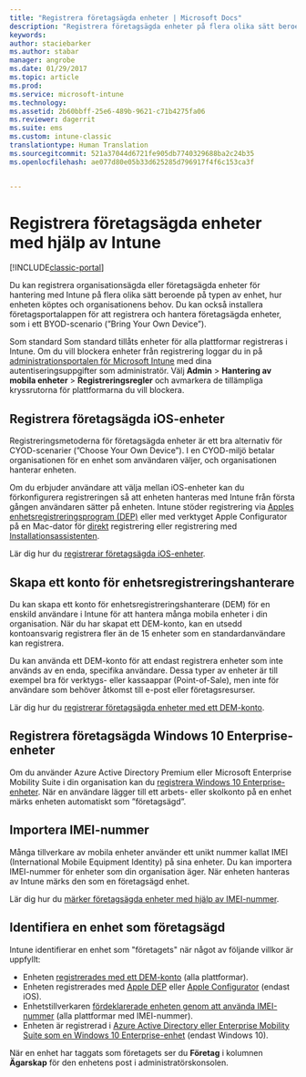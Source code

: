 ```yaml
---
title: "Registrera företagsägda enheter | Microsoft Docs"
description: "Registrera företagsägda enheter på flera olika sätt beroende på typen av enhet, hur den köptes och organisationens behov."
keywords: 
author: staciebarker
ms.author: stabar
manager: angrobe
ms.date: 01/29/2017
ms.topic: article
ms.prod: 
ms.service: microsoft-intune
ms.technology: 
ms.assetid: 2b60bbff-25e6-489b-9621-c71b4275fa06
ms.reviewer: dagerrit
ms.suite: ems
ms.custom: intune-classic
translationtype: Human Translation
ms.sourcegitcommit: 521a37044d6721fe905db7740329688ba2c24b35
ms.openlocfilehash: ae077d80e05b33d625285d796917f4f6c153ca3f


---
```


# <a name="enroll-corporate-owned-devices-by-using-intune"></a>Registrera företagsägda enheter med hjälp av Intune

[!INCLUDE[classic-portal](../includes/classic-portal.md)]

Du kan registrera organisationsägda eller företagsägda enheter för hantering med Intune på flera olika sätt beroende på typen av enhet, hur enheten köptes och organisationens behov. Du kan också installera företagsportalappen för att registrera och hantera företagsägda enheter, som i ett BYOD-scenario (”Bring Your Own Device”).

Som standard Som standard tillåts enheter för alla plattformar registreras i Intune. Om du vill blockera enheter från registrering loggar du in på [administrationsportalen för Microsoft Intune](http://manage.microsoft.com) med dina autentiseringsuppgifter som administratör. Välj **Admin** > **Hantering av mobila enheter** > **Registreringsregler** och avmarkera de tillämpliga kryssrutorna för plattformarna du vill blockera.

## <a name="enroll-corporate-owned-ios-devices"></a>Registrera företagsägda iOS-enheter

Registreringsmetoderna för företagsägda enheter är ett bra alternativ för CYOD-scenarier (”Choose Your Own Device”). I en CYOD-miljö betalar organisationen för en enhet som användaren väljer, och organisationen hanterar enheten.

Om du erbjuder användare att välja mellan iOS-enheter kan du förkonfigurera registreringen så att enheten hanteras med Intune från första gången användaren sätter på enheten. Intune stöder registrering via [Apples enhetsregistreringsprogram (DEP)](ios-device-enrollment-program-in-microsoft-intune.md) eller med verktyget Apple Configurator på en Mac-dator för [direkt](ios-direct-enrollment-in-microsoft-intune.md) registrering eller registrering med [Installationsassistenten](ios-setup-assistant-enrollment-in-microsoft-intune.md).

Lär dig hur du [registrerar företagsägda iOS-enheter](enroll-corporate-owned-ios-devices-in-microsoft-intune.md).

## <a name="create-a-device-enrollment-manager-account"></a>Skapa ett konto för enhetsregistreringshanterare

Du kan skapa ett konto för enhetsregistreringshanterare (DEM) för en enskild användare i Intune för att hantera många mobila enheter i din organisation. När du har skapat ett DEM-konto, kan en utsedd kontoansvarig registrera fler än de 15 enheter som en standardanvändare kan registrera.

Du kan använda ett DEM-konto för att endast registrera enheter som inte används av en enda, specifika användare. Dessa typer av enheter är till exempel bra för verktygs- eller kassaappar (Point-of-Sale), men inte för användare som behöver åtkomst till e-post eller företagsresurser.

Lär dig hur du [registrerar företagsägda enheter med ett DEM-konto](enroll-corporate-owned-devices-with-the-device-enrollment-manager-in-microsoft-intune.md).

## <a name="enroll-corporate-owned-windows-10-enterprise-devices"></a>Registrera företagsägda Windows 10 Enterprise-enheter

Om du använder Azure Active Directory Premium eller Microsoft Enterprise Mobility Suite i din organisation kan du [registrera Windows 10 Enterprise-enheter](https://docs.microsoft.com/active-directory/active-directory-azureadjoin-windows10-devices-overview). När en användare lägger till ett arbets- eller skolkonto på en enhet märks enheten automatiskt som ”företagsägd”.

## <a name="import-imei-numbers"></a>Importera IMEI-nummer

Många tillverkare av mobila enheter använder ett unikt nummer kallat IMEI (International Mobile Equipment Identity) på sina enheter. Du kan importera IMEI-nummer för enheter som din organisation äger. När enheten hanteras av Intune märks den som en företagsägd enhet.

Lär dig hur du [märker företagsägda enheter med hjälp av IMEI-nummer](specify-corporate-owned-devices-with-international-mobile-equipment-identity-imei-numbers.md).

## <a name="identify-a-device-as-corporate-owned"></a>Identifiera en enhet som företagsägd

Intune identifierar en enhet som "företagets" när något av följande villkor är uppfyllt:

 - Enheten [registrerades med ett DEM-konto](enroll-corporate-owned-devices-with-the-device-enrollment-manager-in-microsoft-intune.md) (alla plattformar).
 - Enheten registrerades med [Apple DEP](ios-device-enrollment-program-in-microsoft-intune.md) eller [Apple Configurator](ios-setup-assistant-enrollment-in-microsoft-intune.md) (endast iOS).
 - Enhetstillverkaren [fördeklarerade enheten genom att använda IMEI-nummer](specify-corporate-owned-devices-with-international-mobile-equipment-identity-imei-numbers.md) (alla plattformar med IMEI-nummer).
 - Enheten är registrerad i [Azure Active Directory eller Enterprise Mobility Suite som en Windows 10 Enterprise-enhet](https://docs.microsoft.com/active-directory/active-directory-azureadjoin-windows10-devices-overview) (endast Windows 10).

När en enhet har taggats som företagets ser du **Företag** i kolumnen **Ägarskap** för den enhetens post i administratörskonsolen. 



<!--HONumber=Jan17_HO5-->


